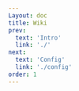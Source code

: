 ```yaml
---
Layout: doc
title: Wiki
prev:
  text: 'Intro'
  link: './'
next:
  text: 'Config'
  link: './config'
order: 1
---
```


<script setup>
import MinecraftAdvancedDamageChart from '../../../../components/minecraft-advanced-damage-chart.vue'
</script>

<MinecraftAdvancedDamageChart />